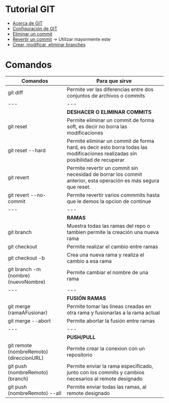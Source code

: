 # Tutorial GIT
- [Acerca de GIT](https://git-scm.com/book/es/v2/Inicio---Sobre-el-Control-de-Versiones-Acerca-del-Control-de-Versiones)
- [Configuración de GIT](https://git-scm.com/book/es/v2/Personalizaci%C3%B3n-de-Git-Configuraci%C3%B3n-de-Git)
- [Eliminar un commit](https://www.youtube.com/watch?v=h-xN14zPgsQ&list=PLTd5ehIj0goMCnj6V5NdzSIHBgrIXckGU&index=6)
- [Revertir un commit](https://www.youtube.com/watch?v=4SwaV29SpIc&list=PLTd5ehIj0goMCnj6V5NdzSIHBgrIXckGU&index=7) -> Utilizar mayormente este
- [Crear, modificar, eliminar branches](https://www.youtube.com/watch?v=j0U9jBmP3LM&list=PLTd5ehIj0goMCnj6V5NdzSIHBgrIXckGU&index=9)

# Comandos 

| Comandos  | Para que sirve |
|---------- |----------------|
| git diff  | Permite ver las diferencias entre dos conjuntos de archivos o commits |
|---|---|
| | **DESHACER O ELIMINAR COMMITS** |
| git reset | Permite eliminar un commit de forma soft, es decir no borra las modificaciones |
| git reset --hard | Permite eliminar un commit de forma hard, es decir esto borra todas las modificaciones realizadas sin posibilidad de recuperar |
| git revert | Permite revertir un commit sin necesidad de borrar los commit anterior, esta operación es más segura que reset. |
| git revert --no-commit | Permite revertir varios commmits hasta que le demos la opcion de continue |
|---|---|
| | **RAMAS** |
| git branch | Muestra todas las ramas del repo o tambien permite la creación una nueva rama |
| git checkout | Permite realizar el cambio entre ramas |
| git checkout -b | Crea una nueva rama y realiza el cambio a esa rama |
| git branch -m (nombre) (nuevoNombre) | Permite cambiar el nombre de una rama |
|---|---|
| | **FUSIÓN RAMAS** |
|git merge (ramaAFusionar) | Permite tomar las lineas creadas en otra rama y fusionarlas a la rama actual |
| git merge --abort | Permite abortar la fusión entre ramas |
|---|---|
| | **PUSH/PULL** |
| git remote (nombreRemoto) (direccionURL) | Permite crear la conexion con un repositorio |
| git push (nombreRemoto) (branch)| Permite enviar la rama especificado, junto con los commits y cambios necesarios al remote designado |
| git push (nombreRemoto) --all| Permite enviar todas las ramas, al remote designado |